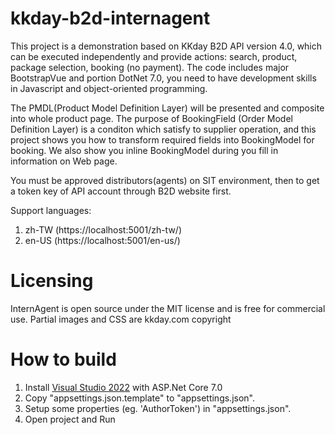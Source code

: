 # kkday-b2d-internagent

This project is a demonstration based on KKday B2D API version 4.0, which can be executed independently and provide actions: search, product, package selection, booking (no payment). The code includes major BootstrapVue and portion DotNet 7.0, you need to have development skills in Javascript and object-oriented programming.

The PMDL(Product Model Definition Layer) will be presented and composite into whole product page. The purpose of BookingField (Order Model Definition Layer) is a conditon which satisfy to supplier operation, and this project shows you how to transform required fields into BookingModel for booking. We also show you inline BookingModel during you fill in information on Web page.

You must be approved distributors(agents) on SIT environment, then to get a token key of API account through B2D website first.

Support languages:
1. zh-TW (https://localhost:5001/zh-tw/) 
2. en-US (https://localhost:5001/en-us/)

Licensing
==============
InternAgent is open source under the MIT license and is free for commercial use. Partial images and CSS are kkday.com copyright

How to build
==============
1. Install <a href="https://visualstudio.microsoft.com/vs/whatsnew/">Visual Studio 2022</a> with ASP.Net Core 7.0
2. Copy "appsettings.json.template" to "appsettings.json".
3. Setup some properties (eg. 'AuthorToken') in "appsettings.json".
4. Open project and Run
